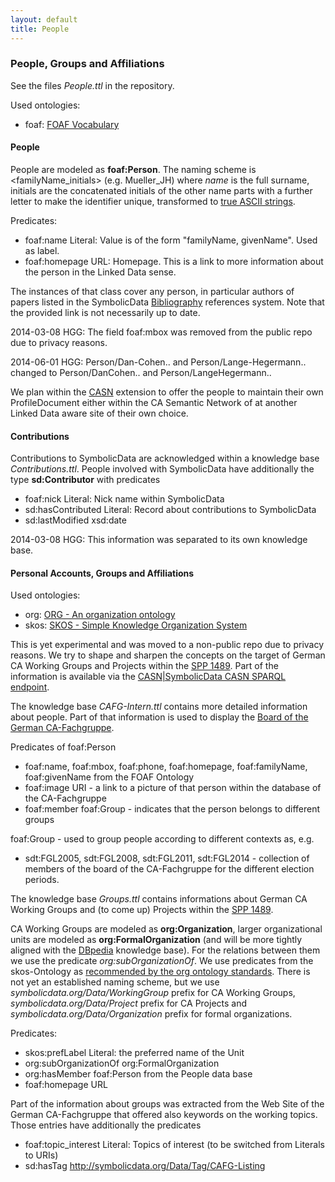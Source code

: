 ```yaml
---
layout: default
title: People
---
```


### People, Groups and Affiliations

See the files *People.ttl* in the repository.

Used ontologies:

-   foaf: [FOAF Vocabulary](http://lov.okfn.org/dataset/lov/details/vocabulary_foaf.html)

#### People

People are modeled as **foaf:Person**. The naming scheme is <familyName_initials> (e.g. Mueller\_JH) where *name* is the full surname, initials are the concatenated initials of the other name parts with a further letter to make the identifier unique, transformed to [true ASCII strings](Naming "wikilink").

Predicates:

-   foaf:name Literal: Value is of the form "familyName, givenName". Used as label.
-   foaf:homepage URL: Homepage. This is a link to more information about the person in the Linked Data sense.

The instances of that class cover any person, in particular authors of papers listed in the SymbolicData [Bibliography](Bibliography "wikilink") references system. Note that the provided link is not necessarily up to date.

  
2014-03-08 HGG: The field foaf:mbox was removed from the public repo due to privacy reasons.

2014-06-01 HGG: Person/Dan-Cohen.. and Person/Lange-Hegermann.. changed to Person/DanCohen.. and Person/LangeHegermann..

We plan within the [CASN](CASN "wikilink") extension to offer the people to maintain their own ProfileDocument either within the CA Semantic Network of at another Linked Data aware site of their own choice.

#### Contributions

Contributions to SymbolicData are acknowledged within a knowledge base *Contributions.ttl*. People involved with SymbolicData have additionally the type **sd:Contributor** with predicates

-   foaf:nick Literal: Nick name within SymbolicData
-   sd:hasContributed Literal: Record about contributions to SymbolicData
-   sd:lastModified xsd:date

  
2014-03-08 HGG: This information was separated to its own knowledge base.

#### Personal Accounts, Groups and Affiliations

Used ontologies:

-   org: [ORG - An organization ontology](http://lov.okfn.org/dataset/lov/details/vocabulary_org.html)
-   skos: [SKOS - Simple Knowledge Organization System](http://lov.okfn.org/dataset/lov/details/vocabulary_skos.html)

This is yet experimental and was moved to a non-public repo due to privacy reasons. We try to shape and sharpen the concepts on the target of German CA Working Groups and Projects within the [SPP 1489](http://www.computeralgebra.de/). Part of the information is available via the [CASN|SymbolicData CASN SPARQL endpoint]( "wikilink").

The knowledge base *CAFG-Intern.ttl* contains more detailed information about people. Part of that information is used to display the [Board of the German CA-Fachgruppe](http://www.fachgruppe-computeralgebra.de/fachgruppenleitung/).

Predicates of foaf:Person

-   foaf:name, foaf:mbox, foaf:phone, foaf:homepage, foaf:familyName, foaf:givenName from the FOAF Ontology
-   foaf:image URI - a link to a picture of that person within the database of the CA-Fachgruppe
-   foaf:member foaf:Group - indicates that the person belongs to different groups

foaf:Group - used to group people according to different contexts as, e.g.

-   sdt:FGL2005, sdt:FGL2008, sdt:FGL2011, sdt:FGL2014 - collection of members of the board of the CA-Fachgruppe for the different election periods.

The knowledge base *Groups.ttl* contains informations about German CA Working Groups and (to come up) Projects within the [SPP 1489](http://www.computeralgebra.de/).

CA Working Groups are modeled as **org:Organization**, larger organizational units are modeled as **org:FormalOrganization** (and will be more tightly aligned with the [DBpedia](http://dbpedia.org) knowledge base). For the relations between them we use the predicate *org:subOrganizationOf*. We use predicates from the skos-Ontology as [recommended by the org ontology standards](http://www.epimorphics.com/public/vocabulary/org.html). There is not yet an established naming scheme, but we use *symbolicdata.org/Data/WorkingGroup* prefix for CA Working Groups, *symbolicdata.org/Data/Project* prefix for CA Projects and *symbolicdata.org/Data/Organization* prefix for formal organizations.

Predicates:

-   skos:prefLabel Literal: the preferred name of the Unit
-   org:subOrganizationOf org:FormalOrganization
-   org:hasMember foaf:Person from the People data base
-   foaf:homepage URL

Part of the information about groups was extracted from the Web Site of the German CA-Fachgruppe that offered also keywords on the working topics. Those entries have additionally the predicates

-   foaf:topic\_interest Literal: Topics of interest (to be switched from Literals to URIs)
-   sd:hasTag <http://symbolicdata.org/Data/Tag/CAFG-Listing>

